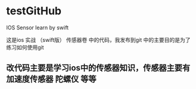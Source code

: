 # testGitHub
IOS  Sensor learn by swift 

这是ios 实战 （swift版） 传感器卷 中的代码，我发布到git 中的主要目的是为了练习如何使用git 
## 改代码主要是学习ios中的传感器知识，传感器主要有加速度传感器 陀螺仪  等等
